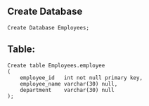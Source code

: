 ## Create Database
```
Create Database Employees;
```
 
## Table:
```
Create table Employees.employee
(
    employee_id   int not null primary key,
    employee_name varchar(30) null,
    department    varchar(30) null
);
```
